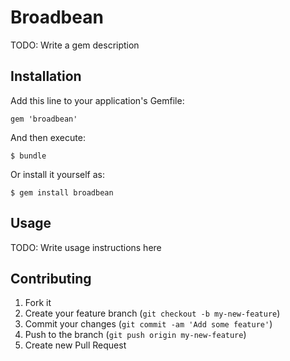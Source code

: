 # Broadbean

TODO: Write a gem description

## Installation

Add this line to your application's Gemfile:

    gem 'broadbean'

And then execute:

    $ bundle

Or install it yourself as:

    $ gem install broadbean

## Usage

TODO: Write usage instructions here

## Contributing

1. Fork it
2. Create your feature branch (`git checkout -b my-new-feature`)
3. Commit your changes (`git commit -am 'Add some feature'`)
4. Push to the branch (`git push origin my-new-feature`)
5. Create new Pull Request
